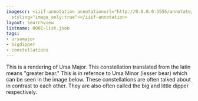 ```yaml
---
imagescr: <iiif-annotation annotationurl="http://0.0.0.0:5555/annotate/annotations/0001-1.json"
  styling="image_only:true"></iiif-annotation>
layout: searchview
listname: 0001-list.json
tags:
- ursamajor
- bigdipper
- constellations
---
```

This is a rendering of Ursa Major. This constellation translated from the latin means "greater bear." This is in refernce to Ursa Minor (lesser bear) which can be seen in the image below. These constellations are often talked about in contrast to each other. They are also often called the big and little dipper respectively.